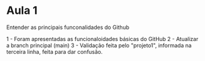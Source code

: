 # Aula 1
Entender as principais funconalidades do Github

1 - Foram apresentadas as funcionaloidades básicas do GitHub
2 - Atualizar a branch principal (main)
3 - Validação  feita pelo "projeto1", informada na terceira linha, feita para dar confusão.

